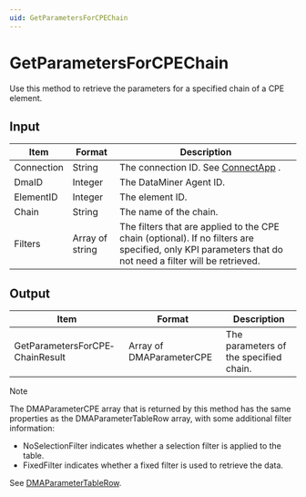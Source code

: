 ```yaml
---
uid: GetParametersForCPEChain
---
```


# GetParametersForCPEChain

Use this method to retrieve the parameters for a specified chain of a CPE element.

## Input

| Item       | Format          | Description                                                                                                                                             |
|------------|-----------------|---------------------------------------------------------------------------------------------------------------------------------------------------------|
| Connection | String          | The connection ID. See [ConnectApp](xref:ConnectApp) .                                                                        |
| DmaID      | Integer         | The DataMiner Agent ID.                                                                                                                                 |
| ElementID  | Integer         | The element ID.                                                                                                                                         |
| Chain      | String          | The name of the chain.                                                                                                                                  |
| Filters    | Array of string | The filters that are applied to the CPE chain (optional). If no filters are specified, only KPI parameters that do not need a filter will be retrieved. |

## Output

| Item                            | Format                   | Description                            |
|---------------------------------|--------------------------|----------------------------------------|
| GetParametersForCPE­ChainResult | Array of DMAParameterCPE | The parameters of the specified chain. |

> [!NOTE]
> The DMAParameterCPE array that is returned by this method has the same properties as the DMAParameterTableRow array, with some additional filter information:
> -  NoSelectionFilter indicates whether a selection filter is applied to the table.
> -  FixedFilter indicates whether a fixed filter is used to retrieve the data.
>
> See [DMAParameterTableRow](xref:DMAParameterTableRow).


